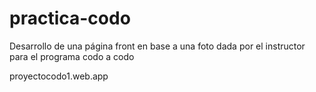 # practica-codo
Desarrollo de una página front en base a una foto dada por el instructor para el programa codo a codo

proyectocodo1.web.app
